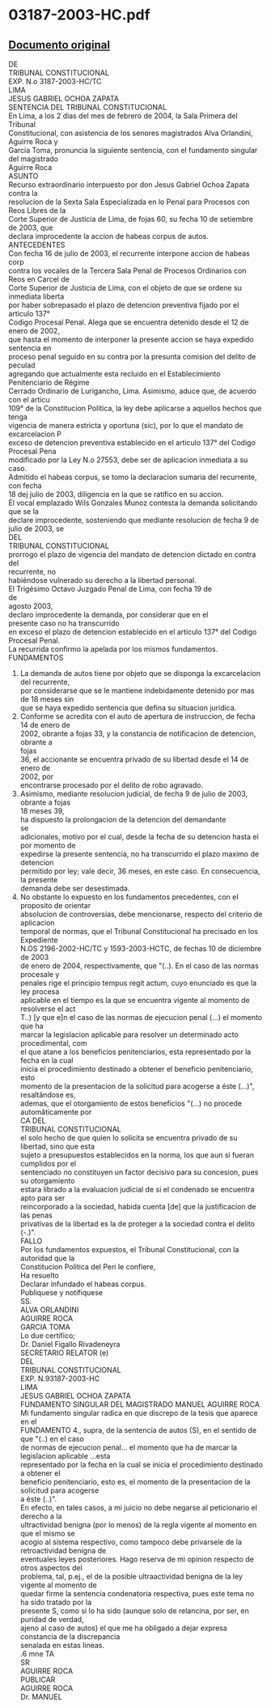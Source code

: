 
03187-2003-HC.pdf
=================
  
[Documento original](https://tc.gob.pe/jurisprudencia/2004/03187-2003-HC.pdf)  
---  
DE  
TRIBUNAL CONSTITUCIONAL  
EXP. N.o 3187-2003-HC/TC  
LIMA  
JESUS GABRIEL OCHOA ZAPATA  
SENTENCIA DEL TRIBUNAL CONSTITUCIONAL  
En Lima, a los 2 dias del mes de febrero de 2004, la Sala Primera del Tribunal  
Constitucional, con asistencia de los senores magistrados Alva Orlandini, Aguirre Roca y  
Garcia Toma, pronuncia la siguiente sentencia, con el fundamento singular del magistrado  
Aguirre Roca  
ASUNTO  
Recurso extraordinario interpuesto por don Jesus Gabriel Ochoa Zapata contra la  
resolucion de la Sexta Sala Especializada en lo Penal para Procesos con Reos Libres de la  
Corte Superior de Justicia de Lima, de fojas 60, su fecha 10 de setiembre de 2003, que  
declara improcedente la accion de habeas corpus de autos.  
ANTECEDENTES  
Con fecha 16 de julio de 2003, el recurrente interpone accion de habeas corp  
contra los vocales de la Tercera Sala Penal de Procesos Ordinarios con Reos en Carcel de  
Corte Superior de Justicia de Lima, con el objeto de que se ordene su inmediata liberta  
por haber sobrepasado el plazo de detencion preventiva fijado por el articulo 137°  
Codigo Procesal Penal. Alega que se encuentra detenido desde el 12 de enero de 2002,  
que hasta el momento de interponer la presente accion se haya expedido sentencia en  
proceso penal seguido en su contra por la presunta comision del delito de peculad  
agregando que actualmente esta recluido en el Establecimiento Penitenciario de Régime  
Cerrado Ordinario de Lurigancho, Lima. Asimismo, aduce que, de acuerdo con el articu  
109° de la Constitucion Politica, la ley debe aplicarse a aquellos hechos que tenga  
vigencia de manera estricta y oportuna (sic), por lo que el mandato de excarcelacion P  
exceso de detencion preventiva establecido en el articulo 137° del Codigo Procesal Pena  
modificado por la Ley N.o 27553, debe ser de aplicacion inmediata a su caso.  
Admitido el habeas corpus, se tomo la declaracion sumaria del recurrente, con fecha  
18 dej julio de 2003, diligencia en la que se ratifico en su accion.  
Él vocal emplazado Wils Gonzales Munoz contesta la demanda solicitando que se la  
declare improcedente, sosteniendo que mediante resolucion de fecha 9 de julio de 2003, se  
DEL  
TRIBUNAL CONSTITUCIONAL  
prorrogo el plazo de vigencia del mandato de detencion dictado en contra del  
recurrente, no  
habiéndose vulnerado su derecho a la libertad personal.  
El Trigésimo Octavo Juzgado Penal de Lima, con fecha 19 de  
de  
agosto 2003,  
declaro improcedente la demanda, por considerar que en el  
presente caso no ha transcurrido  
en exceso el plazo de detencion establecido en el articulo 137° del Codigo Procesal Penal.  
La recurrida confirmo la apelada por los mismos fundamentos.  
FUNDAMENTOS  
1. La demanda de autos tiene por objeto que se disponga la excarcelacion del recurrente,  
por considerarse que se le mantiene indebidamente detenido por mas de 18 meses sin  
que se haya expedido sentencia que defina su situacion juridica.  
2. Conforme se acredita con el auto de apertura de instruccion, de fecha 14 de enero de  
2002, obrante a fojas 33, y la constancia de notificacion de detencion, obrante a  
fojas  
36, el accionante se encuentra privado de su libertad desde el 14 de enero de  
2002, por  
encontrarse procesado por el delito de robo agravado.  
3. Asimismo, mediante resolucion judicial, de fecha 9 de julio de 2003, obrante a fojas  
18 meses 39,  
ha dispuesto la prolongacion de la detencion del demandante  
se  
adicionales, motivo por el cual, desde la fecha de su detencion hasta el por momento de  
expedirse la presente sentencia, no ha transcurrido el plazo maximo de detencion  
permitido por ley; vale decir, 36 meses, en este caso. En consecuencia, la presente  
demanda debe ser desestimada.  
4. No obstante lo expuesto en los fundamentos precedentes, con el proposito de orientar  
absolucion de controversias, debe mencionarse, respecto del criterio de aplicacion  
temporal de normas, que el Tribunal Constitucional ha precisado en los Expediente  
N.OS 2196-2002-HC/TC y 1593-2003-HCTC, de fechas 10 de diciembre de 2003  
de enero de 2004, respectivamente, que "(..). En el caso de las normas procesale y  
penales rige el principio tempus regit actum, cuyo enunciado es que la ley procesa  
aplicable en el tiempo es la que se encuentra vigente al momento de resolverse el act  
T..) [y que e]n el caso de las normas de ejecucion penal (...) el momento que ha  
marcar la legislacion aplicable para resolver un determinado acto procedimental, com  
el que atane a los beneficios penitenciarios, esta representado por la fecha en la cual  
inicia el procedimiento destinado a obtener el beneficio penitenciario, esto  
momento de la presentacion de la solicitud para acogerse a éste (...)", resaltândose es,  
ademas, que el otorgamiento de estos beneficios "(...) no procede automâticamente por  
CA DEL  
TRIBUNAL CONSTITUCIONAL  
el solo hecho de que quien lo solicita se encuentra privado de su libertad, sino que esta  
sujeto a presupuestos establecidos en la norma, los que aun si fueran cumplidos por el  
sentenciado no constituyen un factor decisivo para su concesion, pues su otorgamiento  
estara librado a la evaluacion judicial de si el condenado se encuentra apto para ser  
reincorporado a la sociedad, habida cuenta [de] que la justificacion de las penas  
privativas de la libertad es la de proteger a la sociedad contra el delito (-.)".  
FALLO  
Por los fundamentos expuestos, el Tribunal Constitucional, con la autoridad que la  
Constitucion Politica del Peri le confiere,  
Ha resuelto  
Declarar infundado el habeas corpus.  
Publiquese y notifiquese  
SS.  
ALVA ORLANDINI  
AGUIRRE ROCA  
GARCIA TOMA  
Lo due certifico;  
Dr. Daniel Figallo Rivadeneyra  
SECRETARIO RELATOR (e)  
DEL  
TRIBUNAL CONSTITUCIONAL  
EXP. N.93187-2003-HC  
LIMA  
JESUS GABRIEL OCHOA ZAPATA  
FUNDAMENTO SINGULAR DEL MAGISTRADO MANUEL AGUIRRE ROCA  
Mi fundamento singular radica en que discrepo de la tesis que aparece en el  
FUNDAMENTO 4., supra, de la sentencia de autos (S), en el sentido de que "(..) en el caso  
de normas de ejecucion penal... el momento que ha de marcar la legislacion aplicable ...esta  
representado por la fecha en la cual se inicia el procedimiento destinado a obtener el  
beneficio penitenciario, esto es, el momento de la presentacion de la solicitud para acogerse  
a éste (..)".  
En efecto, en tales casos, a mi juicio no debe negarse al peticionario el derecho a la  
ultractividad benigna (por lo menos) de la regla vigente al momento en que el mismo se  
acogio al sistema respectivo, como tampoco debe privarsele de la retroactividad benigna de  
eventuales leyes posteriores. Hago reserva de mi opinion respecto de otros aspectos del  
problema, tal, p.ej., el de la posible ultraactividad benigna de la ley vigente al momento de  
quedar firme la sentencia condenatoria respectiva, pues este tema no ha sido tratado por la  
presente S, como si lo ha sido (aunque solo de relancina, por ser, en puridad de verdad,  
ajeno al caso de autos) el que me ha obligado a dejar expresa constancia de la discrepancia  
senalada en estas lineas.  
.6 mne TA  
SR  
AGUIRRE ROCA  
PUBLICAR  
AGUIRRE ROCA  
Dr. MANUEL